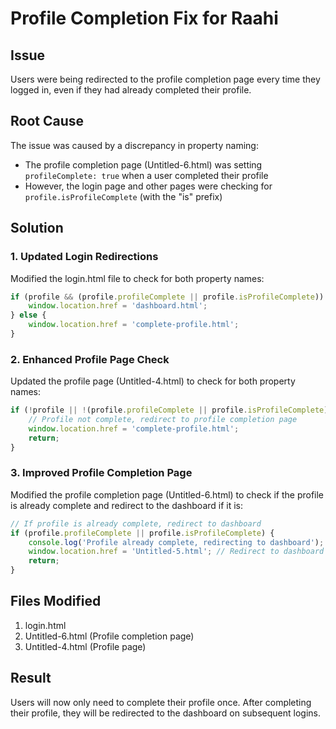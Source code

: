 # Profile Completion Fix for Raahi

## Issue
Users were being redirected to the profile completion page every time they logged in, even if they had already completed their profile.

## Root Cause
The issue was caused by a discrepancy in property naming:
- The profile completion page (Untitled-6.html) was setting `profileComplete: true` when a user completed their profile
- However, the login page and other pages were checking for `profile.isProfileComplete` (with the "is" prefix)

## Solution

### 1. Updated Login Redirections
Modified the login.html file to check for both property names:
```javascript
if (profile && (profile.profileComplete || profile.isProfileComplete)) {
    window.location.href = 'dashboard.html';
} else {
    window.location.href = 'complete-profile.html';
}
```

### 2. Enhanced Profile Page Check
Updated the profile page (Untitled-4.html) to check for both property names:
```javascript
if (!profile || !(profile.profileComplete || profile.isProfileComplete)) {
    // Profile not complete, redirect to profile completion page
    window.location.href = 'complete-profile.html';
    return;
}
```

### 3. Improved Profile Completion Page
Modified the profile completion page (Untitled-6.html) to check if the profile is already complete and redirect to the dashboard if it is:
```javascript
// If profile is already complete, redirect to dashboard
if (profile.profileComplete || profile.isProfileComplete) {
    console.log('Profile already complete, redirecting to dashboard');
    window.location.href = 'Untitled-5.html'; // Redirect to dashboard
    return;
}
```

## Files Modified
1. login.html
2. Untitled-6.html (Profile completion page)
3. Untitled-4.html (Profile page)

## Result
Users will now only need to complete their profile once. After completing their profile, they will be redirected to the dashboard on subsequent logins.